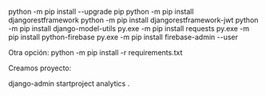 
python -m pip install --upgrade pip
python -m pip install djangorestframework
python -m pip install djangorestframework-jwt
python -m pip install django-model-utils
py.exe -m pip install requests
py.exe -m pip install python-firebase
py.exe  -m pip install firebase-admin --user


Otra opción:
python -m pip install -r requirements.txt

Creamos proyecto:

django-admin startproject analytics .

